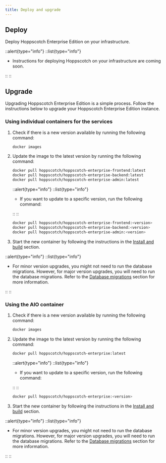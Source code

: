 ```yaml
---
title: Deploy and upgrade
---
```


## Deploy

Deploy Hoppscotch Enterprise Edition on your infrastructure.

::alert{type="info"}
::list{type="info"}

- Instructions for deploying Hoppscotch on your infrastructure are coming soon.

::
::

## Upgrade

Upgrading Hoppscotch Enterprise Edition is a simple process. Follow the instructions below to upgrade your Hoppscotch Enterprise Edition instance.

### Using individual containers for the services

1. Check if there is a new version available by running the following command:

    ```bash
    docker images
    ```

2. Update the image to the latest version by running the following command:

    ```bash
    docker pull hoppscotch/hoppscotch-enterprise-frontend:latest
    docker pull hoppscotch/hoppscotch-enterprise-backend:latest
    docker pull hoppscotch/hoppscotch-enterprise-admin:latest
    ```

    ::alert{type="info"}
    ::list{type="info"}

    - If you want to update to a specific version, run the following command:

    ::
    ::

    ```bash
    docker pull hoppscotch/hoppscotch-enterprise-frontend:<version>
    docker pull hoppscotch/hoppscotch-enterprise-backend:<version>
    docker pull hoppscotch/hoppscotch-enterprise-admin:<version>
    ```

3. Start the new container by following the instructions in the [Install and build](/documentation/self-host/enterprise-edition/install-and-build#docker) section.

::alert{type="info"}
::list{type="info"}

- For minor version upgrades, you might not need to run the database migrations. However, for major version upgrades, you will need to run the database migrations. Refer to the [Database migrations](/documentation/self-host/enterprise-edition/install-and-build#migrations) section for more information.

::
::

### Using the AIO container

1. Check if there is a new version available by running the following command:

    ```bash
    docker images
    ```

2. Update the image to the latest version by running the following command:

    ```bash
    docker pull hoppscotch/hoppscotch-enterprise:latest
    ```

    ::alert{type="info"}
    ::list{type="info"}

    - If you want to update to a specific version, run the following command:

    ::
    ::

    ```bash
    docker pull hoppscotch/hoppscotch-enterprise:<version>
    ```

3. Start the new container by following the instructions in the [Install and build](/documentation/self-host/enterprise-edition/install-and-build#docker) section.

::alert{type="info"}
::list{type="info"}

- For minor version upgrades, you might not need to run the database migrations. However, for major version upgrades, you will need to run the database migrations. Refer to the [Database migrations](/documentation/self-host/enterprise-edition/install-and-build#migrations) section for more information.

::
::
